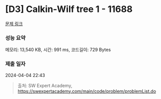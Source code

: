 # [D3] Calkin-Wilf tree 1 - 11688 

[문제 링크](https://swexpertacademy.com/main/code/problem/problemDetail.do?contestProbId=AXgZSOn6ApIDFASW) 

### 성능 요약

메모리: 13,540 KB, 시간: 991 ms, 코드길이: 729 Bytes

### 제출 일자

2024-04-04 22:43



> 출처: SW Expert Academy, https://swexpertacademy.com/main/code/problem/problemList.do